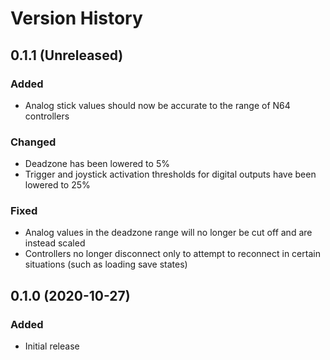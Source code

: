 Version History
===============

0.1.1 (Unreleased)
------------------
### Added
 - Analog stick values should now be accurate to the range of N64 
   controllers

### Changed
 - Deadzone has been lowered to 5%
 - Trigger and joystick activation thresholds for digital outputs have 
   been lowered to 25%

### Fixed
 - Analog values in the deadzone range will no longer be cut off and are 
   instead scaled
 - Controllers no longer disconnect only to attempt to reconnect in 
   certain situations (such as loading save states)

0.1.0 (2020-10-27)
------------------
### Added
 - Initial release
